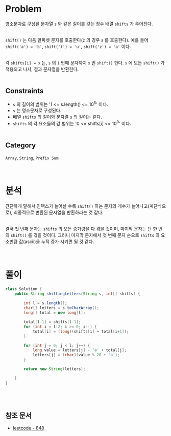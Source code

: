 # Problem
영소문자로 구성된 문자열 `s` 와 같은 길이를 갖는 정수 배열 `shifts` 가 주어진다.
<br/><br/>

`shift()` 는 다음 알파벳 문자를 호출한다(`z` 의 경우 `a` 를 호출한다). 예를 들어 `shift('a') = 'b'`, `shift('t') = 'u'`, `shift('z') = 'a'` 이다.
<br/><br/>

각 `shifts[i] = x` 는, `s` 의 `i` 번째 문자까지 `x` 번 `shift()` 한다. `s` 에 모든 `shift()` 가 적용되고 나서, 결과 문자열을 반환한다.
<br/><br/>

## Constraints
- `s` 의 길이의 범위는 '1 <= s.length() <= 10<sup>5</sup>' 이다.
- `s` 는 영소문자로 구성된다.
- 배열 `shifts` 의 길이와 문자열 `s` 의 길이는 같다.
- `shifts` 의 각 요소들의 값 범위는 '0 <= shifts[i] <= 10<sup>9</sup>' 이다.
<br/><br/>

## Category
`Array`, `String`, `Prefix Sum`
<br/><br/><br/>

# 분석
간단하게 말해서 인덱스가 늘어날 수록 `shift()` 하는 문자의 개수가 늘어나고(계단식으로), 최종적으로 변환된 문자열을 반환하라는 것 같다.
<br/><br/>

결국 첫 번째 문자는 `shifts` 의 모든 증가량을 다 겪을 것이며, 마지막 문자는 단 한 번의 `shift()` 를 겪을 것이다. 그러니 마지막 문자에서 첫 번째 문자 순으로 `shifts` 의 요소만큼 값(ascii)을 누적 증가 시키면 될 것 같다.
<br/><br/><br/>

# 풀이
```java
class Solution {
    public String shiftingLetters(String s, int[] shifts) {
        
        int l = s.length();
        char[] letters = s.toCharArray();
        long[] total = new long[l];

        total[l-1] = shifts[l-1];
        for (int i = l-2; i >= 0; i--) {
            total[i] = (long)(shifts[i] + total[i+1]);
        }

        for (int j = 0; j < l; j++) {
            long value = letters[j] - 'a' + total[j];
            letters[j] = (char)(value % 26 + 'a');
        }

        return new String(letters);

    }
}
```
<br/><br/>

## 참조 문서
- [leetcode - 848](https://leetcode.com/problems/shifting-letters/description/)
